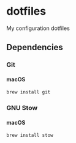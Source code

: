 # dotfiles
My configuration dotfiles

## Dependencies

### Git

#### macOS

```bash
brew install git
```

### GNU Stow

#### macOS

```bash
brew install stow
```

